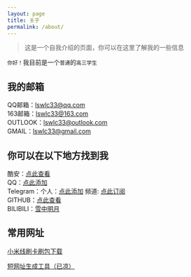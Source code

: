 ```yaml
---
layout: page
title: 关于
permalink: /about/
---
```



>这是一个自我介绍的页面，你可以在这里了解我的一些信息  

`你好！`我目前是一个`普通`的`高三学生`

## 我的邮箱
QQ邮箱：[lswlc33@qq.com](mailto:lswlc33@qq.com)  
163邮箱：[lswlc33@163.com](mailto:lswlc33@163.com)  
OUTLOOK：[lswlc33@outlook.com](mailto:lswlc33@outlook.com)  
GMAIL：[lswlc33@gmail.com](mailto:lswlc33@gmail.com)  

## 你可以在以下地方找到我
酷安：[点此查看](http://www.coolapk.com/u/2865572)  
QQ：[点此添加](http://wpa.qq.com/msgrd?v=3&amp;uin=563436084&amp;site=qq&amp;menu=yes)  
Telegram：个人：[点此添加](https://t.me/aw_still_alive) 频道: [点此订阅](https://t.me/syhfl)  
GITHUB：[点此查看](https://github.com/lswlc33)  
BILIBILI：[雪中明月](https://space.bilibili.com/275618785)

## 常用网址


<!-- wp:paragraph -->
<p><a href="https://xiaomirom.com/" target="_blank" rel="noreferrer noopener">小米线刷卡刷包下载</a></p>
<!-- /wp:paragraph -->

<!-- wp:paragraph -->
<p><a href="http://a.topurl.cn/#/" target="_blank" rel="noreferrer noopener">短网址生成工具（已凉）</a></p>
<!-- /wp:paragraph -->
